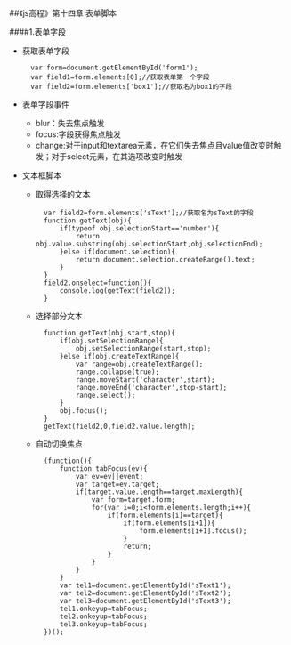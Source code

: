 ##《js高程》第十四章 表单脚本

####1.表单字段
* 获取表单字段

		var form=document.getElementById('form1');
		var field1=form.elements[0];//获取表单第一个字段
		var field2=form.elements['box1'];//获取名为box1的字段

* 表单字段事件

	* blur：失去焦点触发
	* focus:字段获得焦点触发
	* change:对于input和textarea元素，在它们失去焦点且value值改变时触发；对于select元素，在其选项改变时触发

* 文本框脚本

	* 取得选择的文本
	
			var field2=form.elements['sText'];//获取名为sText的字段
			function getText(obj){
				if(typeof obj.selectionStart=='number'){
					return obj.value.substring(obj.selectionStart,obj.selectionEnd);
				}else if(document.selection){
					return document.selection.createRange().text;
				}
			}
			field2.onselect=function(){
				console.log(getText(field2));
			}

	* 选择部分文本
	
			function getText(obj,start,stop){
				if(obj.setSelectionRange){
					obj.setSelectionRange(start,stop);
				}else if(obj.createTextRange){
					var range=obj.createTextRange();
					range.collapse(true);
					range.moveStart('character',start);
					range.moveEnd('character',stop-start);
					range.select();
				}
				obj.focus();
			}
			getText(field2,0,field2.value.length);

	* 自动切换焦点
	
			(function(){
				function tabFocus(ev){
					var ev=ev||event;
					var target=ev.target;
					if(target.value.length==target.maxLength){
						var form=target.form;
						for(var i=0;i<form.elements.length;i++){
							if(form.elements[i]==target){
								if(form.elements[i+1]){
									form.elements[i+1].focus();
								}
								return;
							}
						}
					}
				}
				var tel1=document.getElementById('sText1');
				var tel2=document.getElementById('sText2');
				var tel3=document.getElementById('sText3');
				tel1.onkeyup=tabFocus;
				tel2.onkeyup=tabFocus;
				tel3.onkeyup=tabFocus;
			})();
				
	
			